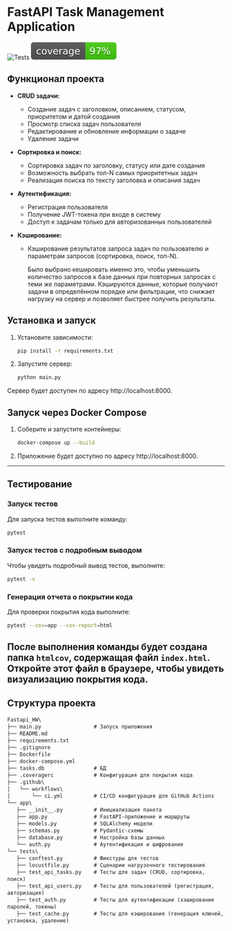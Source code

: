 # FastAPI Task Management Application
![Tests](https://github.com/Coldish-elf/Fastapi_HW/actions/workflows/ci.yml/badge.svg)
![Coverage](coverage.svg)

## Функционал проекта

- **CRUD задачи:**  
  - Создание задач с заголовком, описанием, статусом, приоритетом и датой создания  
  - Просмотр списка задач пользователя  
  - Редактирование и обновление информации о задаче  
  - Удаление задачи

- **Сортировка и поиск:**  
  - Сортировка задач по заголовку, статусу или дате создания  
  - Возможность выбрать топ-N самых приоритетных задач  
  - Реализация поиска по тексту заголовка и описания задач

- **Аутентификация:**  
  - Регистрация пользователя  
  - Получение JWT-токена при входе в систему  
  - Доступ к задачам только для авторизованных пользователей

- **Кэширование:**  
  - Кэширование результатов запроса задач по пользователю и параметрам запросов (сортировка, поиск, топ-N). 

    Было выбрано кешировать именно это, чтобы уменьшить количество запросов к базе данных при повторных запросах с теми же параметрами. Кэшируются данные, которые получают задачи в определённом порядке или фильтрации, что снижает нагрузку на сервер и позволяет быстрее получить результаты.

## Установка и запуск

1. Установите зависимости:
   ```bash
   pip install -r requirements.txt
   ```
2. Запустите сервер:
   ```bash
   python main.py
   ```

Сервер будет доступен по адресу http://localhost:8000.

## Запуск через Docker Compose

1. Соберите и запустите контейнеры:
   ```bash
   docker-compose up --build
   ```
2. Приложение будет доступно по адресу http://localhost:8000.
---

## Тестирование

### Запуск тестов
Для запуска тестов выполните команду:
```bash
pytest
```

### Запуск тестов с подробным выводом
Чтобы увидеть подробный вывод тестов, выполните:
```bash
pytest -v
```

### Генерация отчета о покрытии кода
Для проверки покрытия кода выполните:
```bash
pytest --cov=app --cov-report=html
```
После выполнения команды будет создана папка `htmlcov`, содержащая файл `index.html`. Откройте этот файл в браузере, чтобы увидеть визуализацию покрытия кода.
---

## Структура проекта

```
Fastapi_HW\
├── main.py                 # Запуск приложения
├── README.md               
├── requirements.txt        
├── .gitignore              
├── Dockerfile              
├── docker-compose.yml      
├── tasks.db                # БД
├── .coveragerc             # Конфигурация для покрытия кода
├── .github\
│   └── workflows\
│       └── ci.yml          # CI/CD конфигурация для GitHub Actions
└── app\
   ├── __init__.py          # Инициализация пакета
   ├── app.py               # FastAPI-приложение и маршруты
   ├── models.py            # SQLAlchemy модели
   ├── schemas.py           # Pydantic-схемы
   ├── database.py          # Настройка базы данных
   └── auth.py              # Аутентификация и шифрование
└── tests\
   ├── conftest.py          # Фикстуры для тестов
   ├── locustfile.py        # Сценарии нагрузочного тестирования
   ├── test_api_tasks.py    # Тесты для задач (CRUD, сортировка, поиск)
   ├── test_api_users.py    # Тесты для пользователей (регистрация, авторизация)
   ├── test_auth.py         # Тесты для аутентификации (хэширование паролей, токены)
   ├── test_cache.py        # Тесты для кэширования (генерация ключей, установка, удаление)
```